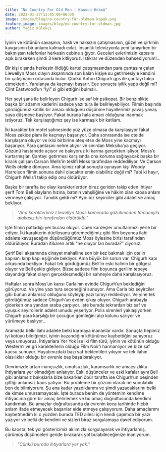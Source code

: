 ```yaml
---
title: "No Country For Old Men | Kaosun Hükmü"
date: 2022-01-27T13:45:06+06:00
image: images/blog/no-country-for-oldman-kapak.png
feature_image: images/blog/no-country-for-oldman.jpg
author: Yağız Külekçi
---
```


İyinin ve kötünün savaşının, haklı ve haksızın çatışmasının, güzel ve çirkinin kavgasının bir anlamı kalmadı evlat. İnsanlık televizyonla yeni tanışırken bir bakmışsın telefonlar herkesin cebine sığıyor. Geceleri evlerimizin kapısını açık bırakırken şimdi 3 kere kitliyoruz. İstikrar ve düzenden bahsediyorum!…

Bir kişi dışında herkesin öldüğü kartel çatışmasından para çantasını çalan Llewellyn Moss olayın akşamında son kalan kişiye su getirmesiyle kendini bir çatışmanın ortasında bulur. Çünkü Anton Chigurh gps ile çantayı takip etmektedir. Yaralansa da kaçmayı başarır. Eee sonuçta iyilik yaptı değil mi? Clint Eastwood’un “İyi” si gibi ettiğini bulmalı.

Her şeyi şans ile belirleyen Chigurh ise saf bir psikopat. Bir benzinlikte başka bir adamın kaderini sadece yazı tura ile belirleyebiliyor. Filmin başında gördüğümüz katilin bir amacı olduğunu düşünme hayallerimiz yavaş yavaş suya düşmeye başlıyor. Fakat burada hala amacı olduğuna inanmak istiyoruz. Tek karşılaştığımız şey ise karmaşık bir katliam.

İki karakter bir motel sahnesinde yüz yüze olmasa da karşılaşıyor fakat Moss zekice planı ile kaçmayı başarıyor. Daha sonrasında ise otelde karşılaşma oluyor ve ikisi birbirine ateş etse de Moss yine kaçmayı başarıyor. Para çantasını nehre atıyor ve sınırdan Meksika’ya geçiyor. Gözünü hastanede açıyor ve bakıyoruz ki karma gerçekten işliyor, Moss’u kurtarmışlar. Çantayı getirmesi karşısında ona koruma sağlayacak başka bir kiralık çalışan Carson Wells’in teklifi Moss tarafından reddediliyor. Ve Carson Wells oteline dönüyor. Ama içimiz rahat sonuçta oynayan kişi Woody Harrelson filmin sonuna dahil olacaktır emin olabiliriz değil mi? Tabi ki hayır, Chigurh Wells’i takip edip onu öldürüyor.

Başka bir tarafta ise olayı karakterlerden biraz geriden takip eden ihtiyar şerif Tom Bell olayların hızına, batının vahşiliğine ve hâkim olan kaosa anlam vermeye çalışıyor. Tanıdık geldi mi? Aynı biz seyirciler gibi adalet ve amaç bekliyor.

> *"Ana karakterimiz Llewellyn Moss kamerada gözükmeden tamamıyla alakasız biri tarafından öldürüldü."*

İşte filmin patladığı yer burası oluyor. Coen kardeşler umutlarımızı yerle bir ediyor. İki karakterin düellosunu göremediğimiz gibi film boyunca ilahi adalete kavuşacağını düşündüğümüz Moss öylesine birisi tarafından öldürülüyor. Buradan itibaren artık “ne oluyor lan burada?” diyoruz.

Şerif Bell akşamında cinayet mahalline son bir kez bakmak için otelin kapısını kırıp kapı eşiğinde bekliyor. Ama büyük bir sorun var, Chigurh kapı arkasında bekliyor. Fakat tek gördüğümüz Bell’in eski halinin bir gölgesi oluyor ve Bell çekip gidiyor. Bizse sadece film boyunca gerilim tepeye dayandığı fakat olayın gerçekleşmediği bir sahneyle daha karşılaşıyoruz.

Haftalar sonra Moss’un karısı Carla’nın evinde Chigurh’un beklediğini görüyoruz. Ve yine yazı tura seçeneğini sunuyor. Ama Carla biz seyirciler gibi bunun anlamsız olduğunu söyleyip yazı turayı reddediyor. Ve yine tek gördüğümüz sadece Chigurh’un evden çıkışı oluyor. Chigurh arabayla giderken ona yandan araba çarpıyor. İşte burada tekrardan biz saf ve uyuşuk seyircilerin adalet umudu yeşeriyor. Polis sirenleri yaklaşıyorken Chigurh para karşılığı bir çocuğun gömleğini alıp kolunu sarıyor ve yürümeye başlıyor…

Aramızda belki ilahi adalete belki karmaya inananlar vardır. Sonuçta hepimiz iyi kötüyü bildiğimizi, iyinin kazandığını kötününse kaybettiğini sanıyoruz veya umuyoruz. İhtiyarlara Yer Yok ise iki film türü; iyinin ve kötünün olduğu Western’ı ve gri karakterlerin olduğu Film Noir’ı harmanlıyor ve bize saf kaosu sunuyor. Hayatımızdaki bazı saf beklentileri yıkıyor ve tek ilahın olasılıklar olduğu bir evrenle baş başa bırakıyor.

Devrimizde artan inançsızlık, umutsuzluk, karamsarlık ve amaçsızlıkta ihtiyarlara yer olmadığını anlatıyor. Eski düşünceler ve eski kafalar aynı Bell gibi anlamsız bakışlarla bize bakarken öbür tarafta ise Chigurh’un peşinden gittiği anlamsız kaos yatıyor. Bu probleme bir çözüm olarak ne sunulabilir ben de bilmiyorum. Şu ana kadar yazdıklarımı ve şimdi yazacaklarımı belki de kimse umursamayacak. İşte burada benim de yöntemim kendime ihtiyacıma göre bir amaç belirlemek ve bu amaç doğrultusunda kendimi kandırmak. Bu amaçlar doğrultusunda da evrenin koca tarihinde hiçbir anlam ifade etmeyecek başarılar elde etmeye çalışıyorum. Daha amaçlarımı kaybetmedim ki o yüzden burada TED ailesi için kendi çapımda bir yazı yazıyor ve belki de kendimi ve sizleri biraz sorgulamaya davet ediyorum.

Bu kaosta, tek yol göstericimiz aklımızla sorgulayarak ve ihtiyarlamış, çürümüş düşünceleri geride bırakarak yol bulabileceğimize inanıyorum.

> *"Çünkü burada ihtiyarlara yer yok."*